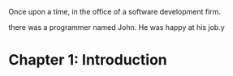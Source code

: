 Once upon a time, in the office of a software development firm.

there was a programmer named John.
He was happy at his job.y

# Chapter 1: Introduction

